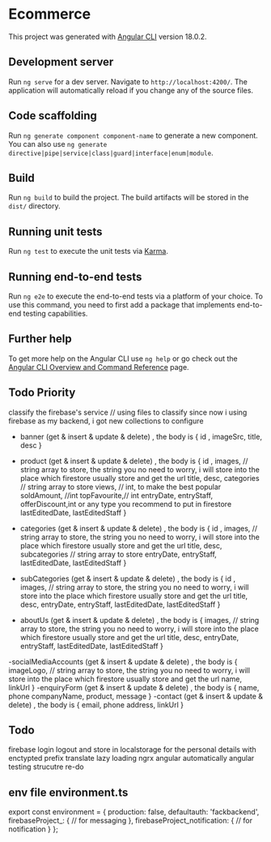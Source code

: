 # Ecommerce

This project was generated with [Angular CLI](https://github.com/angular/angular-cli) version 18.0.2.

## Development server

Run `ng serve` for a dev server. Navigate to `http://localhost:4200/`. The application will automatically reload if you change any of the source files.

## Code scaffolding

Run `ng generate component component-name` to generate a new component. You can also use `ng generate directive|pipe|service|class|guard|interface|enum|module`.

## Build

Run `ng build` to build the project. The build artifacts will be stored in the `dist/` directory.

## Running unit tests

Run `ng test` to execute the unit tests via [Karma](https://karma-runner.github.io).

## Running end-to-end tests

Run `ng e2e` to execute the end-to-end tests via a platform of your choice. To use this command, you need to first add a package that implements end-to-end testing capabilities.

## Further help

To get more help on the Angular CLI use `ng help` or go check out the [Angular CLI Overview and Command Reference](https://angular.dev/tools/cli) page.

## Todo Priority
classify the firebase's service // using files to classify
since now i using firebase as my backend, i got new collections to configure
- banner (get & insert & update & delete) , the body is {
    id ,
    imageSrc,
    title,
    desc 
    } 

- product (get & insert & update & delete) , the body is {
    id ,
    images, // string array to store, the string you no need to worry, i will store into the place which firestore usually store and get the url
    title,
    desc,
    categories // string array to store
    views, // int, to make the best popular
    soldAmount, //int
    topFavourite,// int
    entryDate,
    entryStaff,
    offerDiscount,int or any type you recommend to put in firestore
    lastEditedDate,
    lastEditedStaff
    } 
- categories (get & insert & update & delete) , the body is {
    id ,
    images, // string array to store, the string you no need to worry, i will store into the place which firestore usually store and get the url
    title,
    desc,
    subcategories // string array to store
    entryDate,
    entryStaff,
    lastEditedDate,
    lastEditedStaff
    } 
- subCategories (get & insert & update & delete) , the body is {
    id ,
    images, // string array to store, the string you no need to worry, i will store into the place which firestore usually store and get the url
    title,
    desc,
    entryDate,
    entryStaff,
    lastEditedDate,
    lastEditedStaff
    } 

- aboutUs (get & insert & update & delete) , the body is {
    images, // string array to store, the string you no need to worry, i will store into the place which firestore usually store and get the url
    title,
    desc,
    entryDate,
    entryStaff,
    lastEditedDate,
    lastEditedStaff
  } 

-socialMediaAccounts (get & insert & update & delete) , the body is {
    imageLogo, // string array to store, the string you no need to worry, i will store into the place which firestore usually store and get the url
    name,
    linkUrl
  } 
  -enquiryForm (get & insert & update & delete) , the body is {
    name,
    phone
    companyName,
    product,
    message
  } 
  -contact (get & insert & update & delete) , the body is {
    email,
    phone
    address,
    linkUrl
  } 


## Todo
firebase login logout and store in localstorage for the personal details with enctypted
prefix translate
lazy loading
ngrx angular
automatically angular testing
strucutre re-do


## env file environment.ts
export const environment = {
  production: false,
  defaultauth: 'fackbackend',
  firebaseProject_: { // for messaging
  },
  firebaseProject_notification: { // for notification
  }
};

